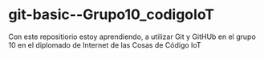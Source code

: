 # git-basic--Grupo10_codigoIoT
Con este repositiorio estoy aprendiendo, a utilizar Git y GitHUb en el grupo 10 en el diplomado de Internet de las Cosas de Código IoT
